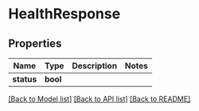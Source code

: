 # HealthResponse

## Properties

Name | Type | Description | Notes
------------ | ------------- | ------------- | -------------
**status** | **bool** |  | 

[[Back to Model list]](../README.md#documentation-for-models) [[Back to API list]](../README.md#documentation-for-api-endpoints) [[Back to README]](../README.md)


